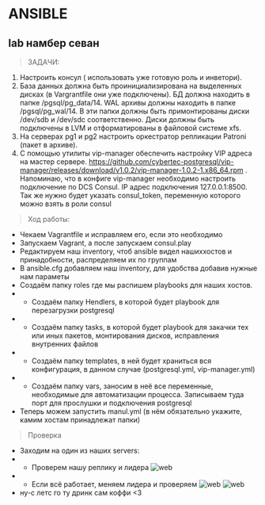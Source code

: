 # ANSIBLE

##  lab намбер севан
> ЗАДАЧИ:
1. Настроить консул ( использовать уже готовую роль и инветори).
2. База данных должна быть проинициализирована на выделенных дисках (в Vargrantfile они уже подключены). БД должна находить в папке /pgsql/pg_data/14. WAL архивы должны находить в папке /pgsql/pg_wal/14. В эти папки должны быть примонтированы диски /dev/sdb и /dev/sdc соответственно. Диски должны быть подключены в LVM и отформатированы в файловой системе xfs.
3. На серверах pg1 и pg2 настроить оркестратор репликации Patroni (пакет в архиве).
4. С помощью утилиты vip-manager обеспечить настройку VIP адреса на мастер сервере. https://github.com/cybertec-postgresql/vip-manager/releases/download/v1.0.2/vip-manager-1.0.2-1.x86_64.rpm . Напоминаю, что в конфиге vip-manager необходимо настроить подключение по DCS Consul. IP адрес подключения 127.0.0.1:8500. Так же нужно будет указать consul_token, переменную которого можно взять в роли consul

> Ход работы:
+ Чекаем Vagrantfile и исправляем его, если это необходимо
+ Запускаем Vagrant, а после запускаем consul.play
+ Редактируем наш inventory, чтоб ansible видел нашиххостов и принадобности, распределяем их по группам
+ В ansible.cfg добавляем наш inventory, для удобства добавив нужные нам параметы
+ Создаём папку roles где мы распишем playbooks для наших хостов.
+ + Создаём папку Hendlers, в которой будет playbook для перезагрузки postgresql
+ + Создаём папку tasks, в которой будет playbook для закачки тех или иных пакетов, монтирования дисков, исправления внутренних файлов
+ + Создаём папку templates, в ней будет храниться вся конфигурация, в данном случае (postgresql.yml, vip-manager.yml)
+ + Создаём папку vars, заносим в неё все переменные, необходимые для автоматизации процесса. Записываем туда порт для прослушки и подключения postgresql
+ Теперь можем запустить manul.yml (в нём обязательно укажите, камим хостам принадлежат папки)

> Проверка

+ Заходим на один из наших servers:
+ + Проверем нашу реплику и лидера
![web]()
+ + Если всё работает, меняем лидера и проверяем
![web]()
![web]()
+ ну-с летс го ту дринк сам коффи <3